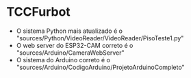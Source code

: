 # TCCFurbot

* O sistema Python mais atualizado é o "sources/Python/VideoReader/VideoReader/PisoTeste1.py"
* O web server do ESP32-CAM correto é o "sources/Arduino/CameraWebServer"
* O sistema do Arduino correto é o "sources/Arduino/CodigoArduino/ProjetoArduinoCompleto"